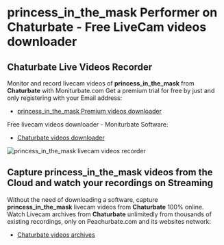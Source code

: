 # princess_in_the_mask Performer on Chaturbate - Free LiveCam videos downloader

## Chaturbate Live Videos Recorder

Monitor and record livecam videos of **princess_in_the_mask** from **Chaturbate** with Moniturbate.com
Get a premium trial for free by just and only registering with your Email address:
* [princess_in_the_mask Premium videos downloader](https://moniturbate.com/request-demo-licence-key.html)

Free livecam videos downloader - Moniturbate Software:
* [Chaturbate videos downloader](https://moniturbate.com/moniturbate-download-software.html)

![princess_in_the_mask livecam videos recorder](https://peachurnet.com/templates/moniturbate-software.png)


## Capture princess_in_the_mask videos from the Cloud and watch your recordings on Streaming

Without the need of downloading a software, capture **princess_in_the_mask** livecam videos from **Chaturbate** 100% online.
Watch Livecam archives from **Chaturbate** unlimitedly from thousands of existing recordings, only on Peachurbate.com and its websites network:
* [Chaturbate videos archives](https://peachurnet.com/)